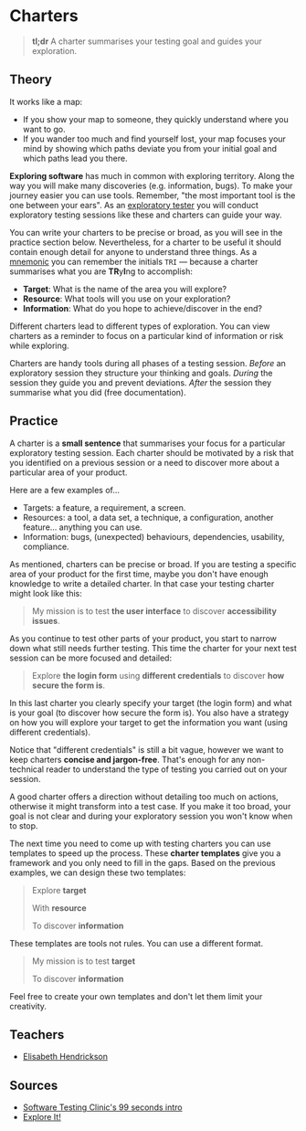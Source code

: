 # Charters

> **tl;dr** A charter summarises your testing goal and guides your exploration.

## Theory

It works like a map:

- If you show your map to someone, they quickly understand where you want to go.
- If you wander too much and find yourself lost, your map focuses your mind by showing which paths deviate you from your initial goal and which paths lead you there.

**Exploring software** has much in common with exploring territory. Along the way you will make many discoveries (e.g. information, bugs). To make your journey easier you can use tools. Remember, "the most important tool is the one between your ears". As an [exploratory tester](/roles/exploration-tester.md) you will conduct exploratory testing sessions like these and charters can guide your way.

You can write your charters to be precise or broad, as you will see in the practice section below. Nevertheless, for a charter to be useful it should contain enough detail for anyone to understand three things. As a [mnemonic](/toolbox/mnemonics.md) you can remember the initials `TRI` — because a charter summarises what you are **TR**y**I**ng to accomplish:

- **Target**: What is the name of the area you will explore?
- **Resource**: What tools will you use on your exploration?
- **Information**: What do you hope to achieve/discover in the end?

Different charters lead to different types of exploration. You can view charters as a reminder to focus on a particular kind of information or risk while exploring.

Charters are handy tools during all phases of a testing session. _Before_ an exploratory session they structure your thinking and goals. _During_ the session they guide you and prevent deviations. _After_ the session they summarise what you did (free documentation).

## Practice

A charter is a **small sentence** that summarises your focus for a particular exploratory testing session. Each charter should be motivated by a risk that you identified on a previous session or a need to discover more about a particular area of your product.

Here are a few examples of…

- Targets: a feature, a requirement, a screen.
- Resources: a tool, a data set, a technique, a configuration, another feature… anything you can use.
- Information: bugs, (unexpected) behaviours, dependencies, usability, compliance.

As mentioned, charters can be precise or broad. If you are testing a specific area of your product for the first time, maybe you don't have enough knowledge to write a detailed charter. In that case your testing charter might look like this:

> My mission is to test **the user interface** to discover **accessibility issues**.

As you continue to test other parts of your product, you start to narrow down what still needs further testing. This time the charter for your next test session can be more focused and detailed:

> Explore **the login form** using **different credentials** to discover **how secure the form is**.

In this last charter you clearly specify your target (the login form) and what is your goal (to discover how secure the form is). You also have a strategy on how you will explore your target to get the information you want (using different credentials).

Notice that "different credentials" is still a bit vague, however we want to keep charters **concise and jargon-free**. That's enough for any non-technical reader to understand the type of testing you carried out on your session.

A good charter offers a direction without detailing too much on actions, otherwise it might transform into a test case. If you make it too broad, your goal is not clear and during your exploratory session you won't know when to stop.

The next time you need to come up with testing charters you can use templates to speed up the process. These **charter templates** give you a framework and you only need to fill in the gaps. Based on the previous examples, we can design these two templates:

> Explore **target**
>
> With **resource**
>
> To discover **information**

These templates are tools not rules. You can use a different format.

> My mission is to test **target**
>
> To discover **information**

Feel free to create your own templates and don't let them limit your creativity.

## Teachers

- [Elisabeth Hendrickson](https://twitter.com/testobsessed)

## Sources

- [Software Testing Clinic's 99 seconds intro](https://dojo.ministryoftesting.com/lessons/99-second-introduction-to-charters)
- [Explore It!](https://amzn.to/2OucmPY)
